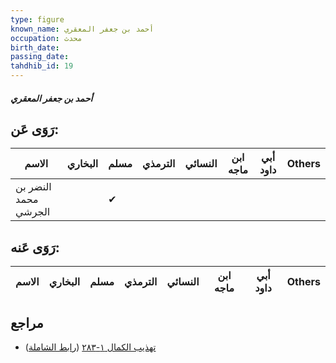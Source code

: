 ```yaml
---
type: figure
known_name: أحمد بن جعفر المعقري
occupation: محدث
birth_date:
passing_date:
tahdhib_id: 19
---
```

##### أحمد بن جعفر المعقري

## رَوَى عَن:
| الاسم                | البخاري | مسلم | الترمذي | النسائي | ابن ماجه | أبي داود | Others |
| -------------------- | ------- | ---- | ------- | ------- | -------- | -------- | ------ |
| النضر بن محمد الجرشي |         | ✔    |         |         |          |          |        |
## رَوَى عَنه:
| الاسم | البخاري | مسلم | الترمذي | النسائي | ابن ماجه | أبي داود | Others |
| ----- | ------- | ---- | ------- | ------- | -------- | -------- | ------ |
## مراجع
- [تهذيب الكمال ١-٢٨٣](obsidian://open?vault=Tahdhib-al-Kamal&file=Figures/١٩-أحمد%20بن%20جعفر%20المعقري) ([رابط الشاملة](https://shamela.ws/book/3722/282))